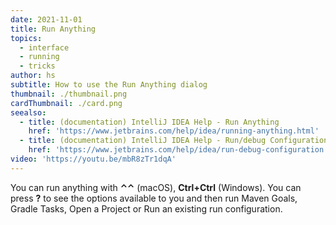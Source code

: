 ```yaml
---
date: 2021-11-01
title: Run Anything
topics:
  - interface
  - running
  - tricks
author: hs
subtitle: How to use the Run Anything dialog
thumbnail: ./thumbnail.png
cardThumbnail: ./card.png
seealso:
  - title: (documentation) IntelliJ IDEA Help - Run Anything
    href: 'https://www.jetbrains.com/help/idea/running-anything.html'
  - title: (documentation) IntelliJ IDEA Help - Run/debug Configurations
    href: 'https://www.jetbrains.com/help/idea/run-debug-configuration.html'
video: 'https://youtu.be/mbR8zTr1dqA'
---
```

You can run anything with **⌃⌃** (macOS), **Ctrl+Ctrl** (Windows). You can press **?** to see the options available to you and then run Maven Goals, Gradle Tasks, Open a Project or Run an existing run configuration.
